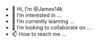 - 👋 Hi, I’m @James14k
- 👀 I’m interested in ...
- 🌱 I’m currently learning ...
- 💞️ I’m looking to collaborate on ...
- 📫 How to reach me ...

<!---
James14k/James14k is a ✨ special ✨ repository because its `README.md` (this file) appears on your GitHub profile.
You can click the Preview link to take a look at your changes.
--->
